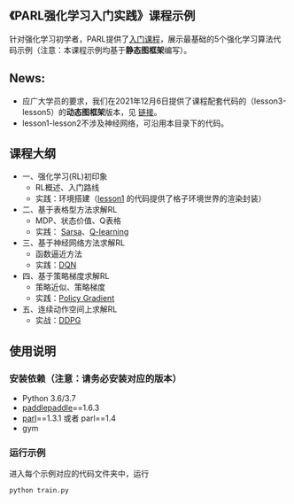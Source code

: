 ## 《PARL强化学习入门实践》课程示例

针对强化学习初学者，PARL提供了[入门课程](https://aistudio.baidu.com/aistudio/course/introduce/1335)，展示最基础的5个强化学习算法代码示例（注意：本课程示例均基于**静态图框架**编写）。

## News: 
+ 应广大学员的要求，我们在2021年12月6日提供了课程配套代码的（lesson3-lesson5）的**动态图框架**版本，见 [链接](parl2_dygraph/)。
+ lesson1-lesson2不涉及神经网络，可沿用本目录下的代码。

## 课程大纲
+ 一、强化学习(RL)初印象
    + RL概述、入门路线
    + 实践：环境搭建（[lesson1](lesson1/gridworld.py) 的代码提供了格子环境世界的渲染封装）
+ 二、基于表格型方法求解RL
    + MDP、状态价值、Q表格
    + 实践： [Sarsa](lesson2/sarsa)、[Q-learning](lesson2/q_learning)
+ 三、基于神经网络方法求解RL
    + 函数逼近方法
    + 实践：[DQN](lesson3/dqn)
+ 四、基于策略梯度求解RL
    + 策略近似、策略梯度
    + 实践：[Policy Gradient](lesson4/policy_gradient)
+ 五、连续动作空间上求解RL
    + 实战：[DDPG](lesson5/ddpg)



## 使用说明

### 安装依赖（注意：请务必安装对应的版本）

+ Python 3.6/3.7 
+ [paddlepaddle](https://github.com/PaddlePaddle/Paddle)==1.6.3
+ [parl](https://github.com/PaddlePaddle/PARL)==1.3.1 或者 parl==1.4
+ gym


### 运行示例

进入每个示例对应的代码文件夹中，运行
```
python train.py
```
